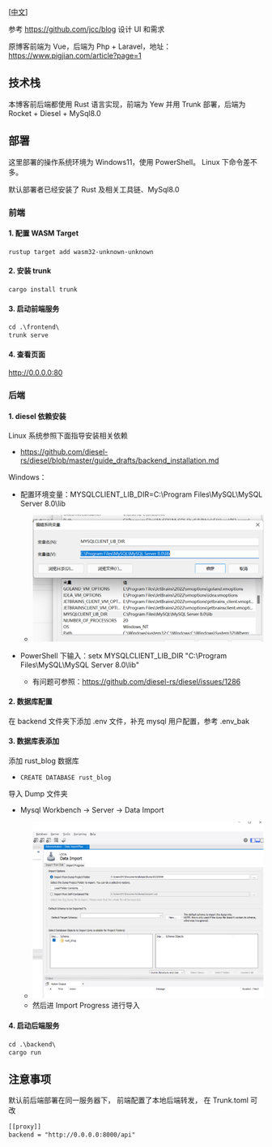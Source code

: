 <p>
    [<a href="README-ZH.md">中文</a>]
</p>

参考 https://github.com/jcc/blog 设计 UI 和需求

原博客前端为 Vue，后端为 Php + Laravel，地址：https://www.pigjian.com/article?page=1

## 技术栈

本博客前后端都使用 Rust 语言实现，前端为 Yew 并用 Trunk 部署，后端为 Rocket + Diesel + MySql8.0

## 部署
这里部署的操作系统环境为 Windows11，使用 PowerShell。
Linux 下命令差不多。

默认部署者已经安装了 Rust 及相关工具链、MySql8.0
### 前端
#### 1. 配置 WASM Target
```shell
rustup target add wasm32-unknown-unknown
```
#### 2. 安装 trunk
```shell
cargo install trunk
```
#### 3. 启动前端服务
```shell
cd .\frontend\
trunk serve
```
#### 4. 查看页面
http://0.0.0.0:80

### 后端
#### 1. diesel 依赖安装

Linux 系统参照下面指导安装相关依赖

- https://github.com/diesel-rs/diesel/blob/master/guide_drafts/backend_installation.md


Windows：

- 配置环境变量：MYSQLCLIENT_LIB_DIR=C:\Program Files\MySQL\MySQL Server 8.0\lib

  - ![path_variable](/frontend/static/resource/img/path_variable.png)

- PowerShell 下输入：setx MYSQLCLIENT_LIB_DIR "C:\Program Files\MySQL\MySQL Server 8.0\lib"

  - 有问题可参照：https://github.com/diesel-rs/diesel/issues/1286

#### 2. 数据库配置

在 backend 文件夹下添加 .env 文件，补充 mysql 用户配置，参考 .env_bak

#### 3. 数据库表添加
添加 rust_blog 数据库

- ```mysql
  CREATE DATABASE rust_blog
导入 Dump 文件夹
- Mysql Workbench -> Server -> Data Import

  - ![data_import](/frontend/static/resource/img/data_import.png)
  - 然后进 Import Progress 进行导入

#### 4. 启动后端服务
```shell
cd .\backend\
cargo run
```

## 注意事项

默认前后端部署在同一服务器下， 前端配置了本地后端转发， 在 Trunk.toml 可改
```shell
[[proxy]]
backend = "http://0.0.0.0:8000/api"
```